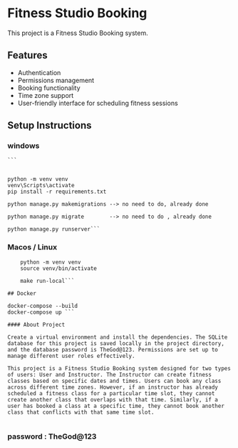 # Fitness Studio Booking

This project is a Fitness Studio Booking system.

## Features
- Authentication
- Permissions management
- Booking functionality
- Time zone support
- User-friendly interface for scheduling fitness sessions

## Setup Instructions

### windows
    ```

    
    python -m venv venv 
    venv\Scripts\activate
    pip install -r requirements.txt

    python manage.py makemigrations --> no need to do, already done

    python manage.py migrate        --> no need to do , already done

    python manage.py runserver```



### Macos / Linux
```
    python -m venv venv
    source venv/bin/activate

    make run-local```

## Docker
```
    docker-compose --build
    docker-compose up ```
``` 
#### About Project

Create a virtual environment and install the dependencies. The SQLite database for this project is saved locally in the project directory, and the database password is TheGod@123. Permissions are set up to manage different user roles effectively.

This project is a Fitness Studio Booking system designed for two types of users: User and Instructor. The Instructor can create fitness classes based on specific dates and times. Users can book any class across different time zones. However, if an instructor has already scheduled a fitness class for a particular time slot, they cannot create another class that overlaps with that time. Similarly, if a user has booked a class at a specific time, they cannot book another class that conflicts with that same time slot.


```

### password : TheGod@123